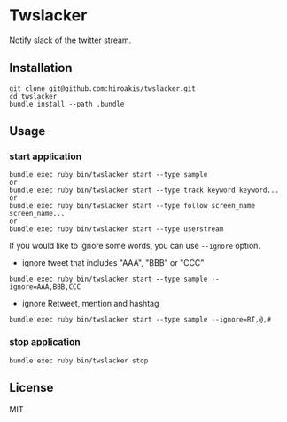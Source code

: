 # Twslacker

Notify slack of the twitter stream.

## Installation

```
git clone git@github.com:hiroakis/twslacker.git
cd twslacker
bundle install --path .bundle
```

## Usage

### start application

```
bundle exec ruby bin/twslacker start --type sample
or
bundle exec ruby bin/twslacker start --type track keyword keyword...
or
bundle exec ruby bin/twslacker start --type follow screen_name screen_name...
or
bundle exec ruby bin/twslacker start --type userstream
```

If you would like to ignore some words, you can use `--ignore` option.

* ignore tweet that includes "AAA", "BBB" or "CCC"

```
bundle exec ruby bin/twslacker start --type sample --ignore=AAA,BBB,CCC
```

* ignore Retweet, mention and hashtag

```
bundle exec ruby bin/twslacker start --type sample --ignore=RT,@,#
```

### stop application

```
bundle exec ruby bin/twslacker stop
```

## License

MIT
